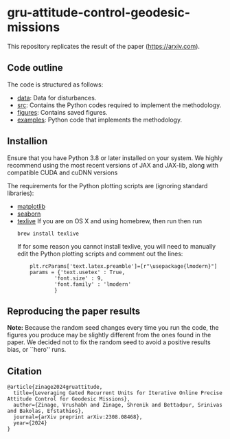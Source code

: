 # gru-attitude-control-geodesic-missions

This repository replicates the result of the paper (https://arxiv.com).

## Code outline

The code is structured as follows:

+ [data](./data): Data for disturbances.
+ [src](./src): Contains the Python codes required to implement the methodology.
+ [figures](./figures): Contains saved figures.
+ [examples](./main.py): Python code that implements the methodology. 

## Installion

Ensure that you have Python 3.8 or later installed on your system.
We highly recommend using the most recent versions of JAX and JAX-lib, along with compatible CUDA and cuDNN versions

The requirements for the Python plotting scripts are (ignoring standard libraries):
+ [matplotlib](https://matplotlib.org)
+ [seaborn](https://seaborn.pydata.org)
+ [texlive](https://tug.org/texlive/) If you are on OS X and using homebrew, then run
    then run
    ```
    brew install texlive
    ```
    If for some reason you cannot install texlive, you will need to manually edit the Python plotting scripts and comment out the lines:
    ```
        plt.rcParams['text.latex.preamble']=[r"\usepackage{lmodern}"]
        params = {'text.usetex' : True,
                'font.size' : 9,
                'font.family' : 'lmodern'
                }
    ```

## Reproducing the paper results

**Note:** Because the random seed changes every time you run the code, the figures you produce may be slightly different from the ones found in the paper. We decided not to fix the random seed to avoid a positive results bias, or ``hero'' runs.

## Citation

    @article{zinage2024gruattitude,
      title={Leveraging Gated Recurrent Units for Iterative Online Precise Attitude Control for Geodesic Missions},
      author={Zinage, Vrushabh and Zinage, Shrenik and Bettadpur, Srinivas and Bakolas, Efstathios},
      journal={arXiv preprint arXiv:2308.08468},
      year={2024}
    }
